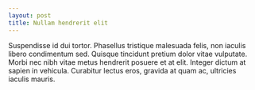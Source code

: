 ```yaml
---
layout: post
title: Nullam hendrerit elit 
---
```

Suspendisse id dui tortor. Phasellus tristique malesuada felis, non iaculis libero condimentum sed. Quisque tincidunt pretium dolor vitae vulputate. Morbi nec nibh vitae metus hendrerit posuere et at elit. Integer dictum at sapien in vehicula. Curabitur lectus eros, gravida at quam ac, ultricies iaculis mauris.



